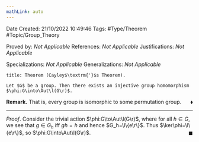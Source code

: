 ```yaml
---
mathLink: auto
---
```


<div class="topSpace"></div>

Date Created: 21/10/2022 10:49:46
Tags: #Type/Theorem #Topic/Group_Theory

Proved by: _Not Applicable_
References: _Not Applicable_
Justifications: _Not Applicable_

Specializations: _Not Applicable_
Generalizations: _Not Applicable_

``` ad-Theorem
title: Theorem (Cayley$\textrm{'}$s Theorem).

Let $G$ be a group. Then there exists an injective group homomorphism $\phi:G\into\Aut\l(G\r)$.

```

**Remark.** That is, every group is isomorphic to some permutation group.<span style="float:right;">$\blacklozenge$</span>

---

_Proof_. Consider the trivial action $\phi:G\to\Aut\l(G\r)$, where for all $h\in G$, we see that $g\in G_h$ iff $gh=h$ and hence $G_h=\l\{e\r\}$. Thus $\ker\phi=\l\{e\r\}$, so $\phi:G\into\Aut\l(G\r)$.<span style="float:right;">$\blacksquare$</span>

